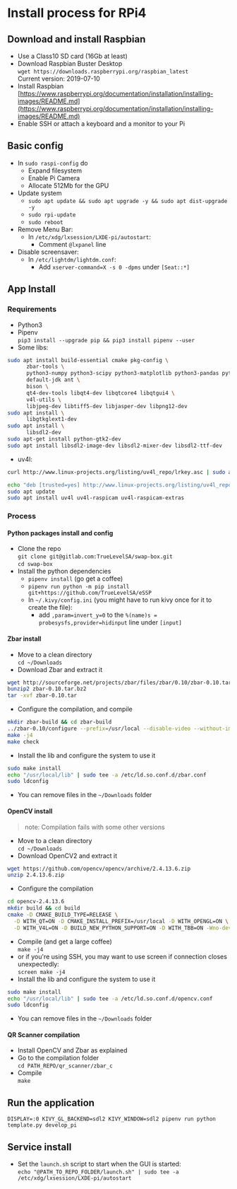 # Install process for RPi4

## Download and install Raspbian
- Use a Class10 SD card (16Gb at least)
- Download Raspbian Buster Desktop  
  `wget https://downloads.raspberrypi.org/raspbian_latest`  
  Current version: 2019-07-10
- Install Raspbian
  [https://www.raspberrypi.org/documentation/installation/installing-images/README.md](https://www.raspberrypi.org/documentation/installation/installing-images/README.md)
- Enable SSH or attach a keyboard and a monitor to your Pi

## Basic config
- In `sudo raspi-config` do
  - Expand filesystem
  - Enable Pi Camera
  - Allocate 512Mb for the GPU
- Update system
  - `sudo apt update && sudo apt upgrade -y && sudo apt dist-upgrade -y`
  - `sudo rpi-update`
  - `sudo reboot`
- Remove Menu Bar:
  - In `/etc/xdg/lxsession/LXDE-pi/autostart`:
    - Comment `@lxpanel` line 
- Disable screensaver:
  - In `/etc/lightdm/lightdm.conf`:
    - Add `xserver-command=X -s 0 -dpms` under `[Seat::*]`

## App Install

### Requirements
- Python3
- Pipenv  
  `pip3 install --upgrade pip && pip3 install pipenv --user`
- Some libs:
```bash
sudo apt install build-essential cmake pkg-config \
      zbar-tools \
      python3-numpy python3-scipy python3-matplotlib python3-pandas python3-nose \
      default-jdk ant \
      bison \
      qt4-dev-tools libqt4-dev libqtcore4 libqtgui4 \
      v4l-utils \
      libjpeg-dev libtiff5-dev libjasper-dev libpng12-dev
sudo apt install \
      libgtkglext1-dev
sudo apt install \
      libsdl2-dev
sudo apt-get install python-gtk2-dev
sudo apt install libsdl2-image-dev libsdl2-mixer-dev libsdl2-ttf-dev
```
- uv4l:
```bash
curl http://www.linux-projects.org/listing/uv4l_repo/lrkey.asc | sudo apt-key add -

echo "deb [trusted=yes] http://www.linux-projects.org/listing/uv4l_repo/raspbian/stretch stretch main" | sudo tee -a /etc/apt/sources.list
sudo apt update 
sudo apt install uv4l uv4l-raspicam uv4l-raspicam-extras 
```
  

### Process
#### Python packages install and config
- Clone the repo  
  `git clone git@gitlab.com:TrueLevelSA/swap-box.git`  
  `cd swap-box`
- Install the python dependencies
  - `pipenv install` (go get a coffee)
  - `pipenv run python -m pip install git+https://github.com/TrueLevelSA/eSSP`
  - In `~/.kivy/config.ini` (you might have to run kivy once for it to create the file):
    - add `,param=invert_y=0` to the `%(name)s = probesysfs,provider=hidinput` line under `[input]` 

#### Zbar install
- Move to a clean directory  
  `cd ~/Downloads`  
- Download Zbar and extract it
```bash
wget http://sourceforge.net/projects/zbar/files/zbar/0.10/zbar-0.10.tar.bz2/download -O zbar-0.10.tar.bz2
bunzip2 zbar-0.10.tar.bz2 
tar -xvf zbar-0.10.tar
```
- Configure the compilation, and compile
```bash
mkdir zbar-build && cd zbar-build
../zbar-0.10/configure --prefix=/usr/local --disable-video --without-imagemagick
make -j4
make check
```
- Install the lib and configure the system to use it
```bash
sudo make install
echo "/usr/local/lib" | sudo tee -a /etc/ld.so.conf.d/zbar.conf
sudo ldconfig
```

- You can remove files in the `~/Downloads` folder

#### OpenCV install
> note: Compilation fails with some other versions

- Move to a clean directory  
  `cd ~/Downloads`  
- Download OpenCV2 and extract it
```bash
wget https://github.com/opencv/opencv/archive/2.4.13.6.zip  
unzip 2.4.13.6.zip
```
- Configure the compilation
```bash
cd opencv-2.4.13.6
mkdir build && cd build
cmake -D CMAKE_BUILD_TYPE=RELEASE \
  -D WITH_QT=ON -D CMAKE_INSTALL_PREFIX=/usr/local -D WITH_OPENGL=ON \
  -D WITH_V4L=ON -D BUILD_NEW_PYTHON_SUPPORT=ON -D WITH_TBB=ON -Wno-dev ..
```
- Compile (and get a large coffee)  
  `make -j4`  
- or if you're using SSH, you may want to use screen if connection closes unexpectedly:  
  `screen make -j4`
- Install the lib and configure the system to use it
```bash
sudo make install
echo "/usr/local/lib" | sudo tee -a /etc/ld.so.conf.d/opencv.conf
sudo ldconfig
```
- You can remove files in the `~/Downloads` folder

#### QR Scanner compilation
- Install OpenCV and Zbar as explained 
- Go to the compilation folder  
  `cd PATH_REPO/qr_scanner/zbar_c`  
- Compile  
  `make`

## Run the application
`DISPLAY=:0 KIVY_GL_BACKEND=sdl2 KIVY_WINDOW=sdl2 pipenv run python template.py develop_pi`

## Service install
- Set the `launch.sh` script to start when the GUI is started:  
  `echo "@PATH_TO_REPO_FOLDER/launch.sh" | sudo tee -a /etc/xdg/lxsession/LXDE-pi/autostart`
